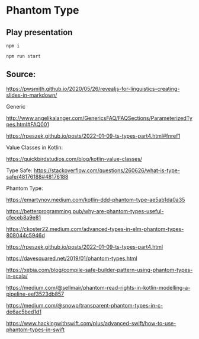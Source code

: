 # Phantom Type


## Play presentation

    npm i

    npm run start

## Source:

https://pwsmith.github.io/2020/05/26/revealjs-for-linguistics-creating-slides-in-markdown/


Generic

http://www.angelikalanger.com/GenericsFAQ/FAQSections/ParameterizedTypes.html#FAQ001



https://rpeszek.github.io/posts/2022-01-09-ts-types-part4.html#fnref1


Value Classes in Kotlin:

https://quickbirdstudios.com/blog/kotlin-value-classes/


Type Safe:
https://stackoverflow.com/questions/260626/what-is-type-safe/48176188#48176188

Phantom Type:

https://emartynov.medium.com/kotlin-ddd-phantom-type-ae5ab1da0a35

https://betterprogramming.pub/why-are-phantom-types-useful-cfeceb8a9e81

https://ckoster22.medium.com/advanced-types-in-elm-phantom-types-808044c5946d

https://rpeszek.github.io/posts/2022-01-09-ts-types-part4.html

https://davesquared.net/2019/01/phantom-types.html

https://xebia.com/blog/compile-safe-builder-pattern-using-phantom-types-in-scala/

https://medium.com/@sellmair/phantom-read-rights-in-kotlin-modelling-a-pipeline-eef3523db857

https://medium.com/@snowp/transparent-phantom-types-in-c-de6ac5bed1d1

https://www.hackingwithswift.com/plus/advanced-swift/how-to-use-phantom-types-in-swift